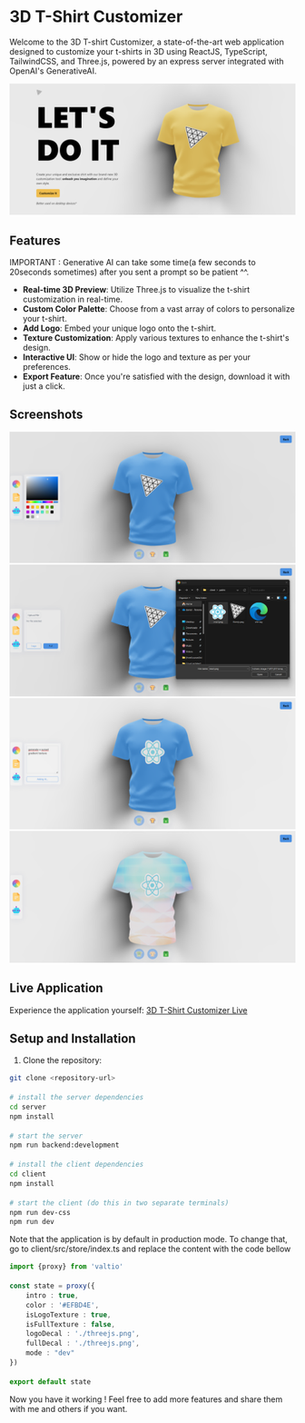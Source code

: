 # 3D T-Shirt Customizer

Welcome to the 3D T-shirt Customizer, a state-of-the-art web application designed to customize your t-shirts in 3D using ReactJS, TypeScript, TailwindCSS, and Three.js, powered by an express server integrated with OpenAI's GenerativeAI.

![Screenshot 1](./client/src/assets/shirt-custom%20(7).png)

## Features

IMPORTANT : Generative AI can take some time(a few seconds to 20seconds sometimes) after you sent a prompt so be patient ^^.

- **Real-time 3D Preview**: Utilize Three.js to visualize the t-shirt customization in real-time.
- **Custom Color Palette**: Choose from a vast array of colors to personalize your t-shirt.
- **Add Logo**: Embed your unique logo onto the t-shirt.
- **Texture Customization**: Apply various textures to enhance the t-shirt's design.
- **Interactive UI**: Show or hide the logo and texture as per your preferences.
- **Export Feature**: Once you're satisfied with the design, download it with just a click.

## Screenshots

![Screenshot 1](./client/src/assets/shirt-custom%20(4).png)
![Screenshot 2](./client/src/assets/shirt-custom%20(3).png)
![Screenshot 3](./client/src/assets/shirt-custom%20(2).png)
![Screenshot 4](./client/src/assets/shirt-custom%20(1).png)


## Live Application

Experience the application yourself: [3D T-Shirt Customizer Live](http://react-three-openai.s3-website.eu-west-3.amazonaws.com/)


## Setup and Installation

1. Clone the repository:

```bash
git clone <repository-url>

# install the server dependencies
cd server
npm install

# start the server
npm run backend:development

# install the client dependencies
cd client
npm install

# start the client (do this in two separate terminals)
npm run dev-css
npm run dev
```

Note that the application is by default in production mode. To change that,
go to client/src/store/index.ts and replace the content with the code bellow

```typescript
import {proxy} from 'valtio'

const state = proxy({
    intro : true,
    color : '#EFBD4E',
    isLogoTexture : true,
    isFullTexture : false,
    logoDecal : './threejs.png',
    fullDecal : './threejs.png',
    mode : "dev"
})

export default state
```

Now you have it working ! Feel free to add more features and share them with me and others if you want.
